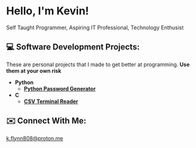 <h1>Hello, I'm Kevin! </br></h1>
<p>Self Taught Programmer, Aspiring IT Professional, Technology Enthusist</p>

<h2>💻 Software Development Projects:</h2>
<p>These are personal projects that I made to get better at programming. <b>Use them at your own risk</b></p>

- <b>Python</b>
  - <b>[Python Password Generator](https://github.com/kflynn808/python-password-generator)</b>  
- <b>C</b>
  - <b>[CSV Terminal Reader](https://github.com/kflynn808/csv_reader)</b>

<h2>✉️ Connect With Me:</h2>
<a href="">k.flynn808@proton.me</a>
